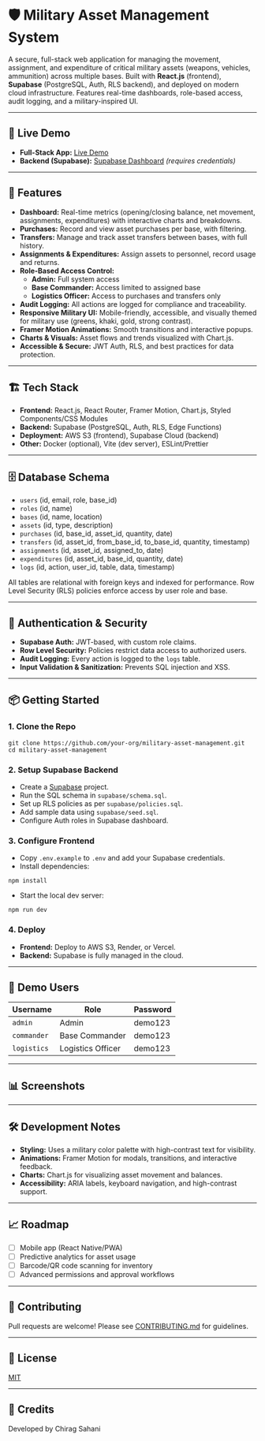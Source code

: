 
# 🛡️ Military Asset Management System

A secure, full-stack web application for managing the movement, assignment, and expenditure of critical military assets (weapons, vehicles, ammunition) across multiple bases. Built with **React.js** (frontend), **Supabase** (PostgreSQL, Auth, RLS backend), and deployed on modern cloud infrastructure. Features real-time dashboards, role-based access, audit logging, and a military-inspired UI.

---

## 🚀 Live Demo

- **Full-Stack App:** [Live Demo](https://ppl-ai-code-interpreter-files.s3.amazonaws.com/web/direct-files/9ceea7357ce48c7bacf8562af7a17d10/47e7d623-c12b-4f2c-8313-3e3db3d27069/index.html)
- **Backend (Supabase):** [Supabase Dashboard](https://app.supabase.com/) *(requires credentials)*

---

## 🎯 Features

- **Dashboard:** Real-time metrics (opening/closing balance, net movement, assignments, expenditures) with interactive charts and breakdowns.
- **Purchases:** Record and view asset purchases per base, with filtering.
- **Transfers:** Manage and track asset transfers between bases, with full history.
- **Assignments & Expenditures:** Assign assets to personnel, record usage and returns.
- **Role-Based Access Control:**  
  - **Admin:** Full system access  
  - **Base Commander:** Access limited to assigned base  
  - **Logistics Officer:** Access to purchases and transfers only
- **Audit Logging:** All actions are logged for compliance and traceability.
- **Responsive Military UI:** Mobile-friendly, accessible, and visually themed for military use (greens, khaki, gold, strong contrast).
- **Framer Motion Animations:** Smooth transitions and interactive popups.
- **Charts & Visuals:** Asset flows and trends visualized with Chart.js.
- **Accessible & Secure:** JWT Auth, RLS, and best practices for data protection.

---

## 🏗️ Tech Stack

- **Frontend:** React.js, React Router, Framer Motion, Chart.js, Styled Components/CSS Modules
- **Backend:** Supabase (PostgreSQL, Auth, RLS, Edge Functions)
- **Deployment:** AWS S3 (frontend), Supabase Cloud (backend)
- **Other:** Docker (optional), Vite (dev server), ESLint/Prettier

---

## 🗄️ Database Schema

- `users` (id, email, role, base_id)
- `roles` (id, name)
- `bases` (id, name, location)
- `assets` (id, type, description)
- `purchases` (id, base_id, asset_id, quantity, date)
- `transfers` (id, asset_id, from_base_id, to_base_id, quantity, timestamp)
- `assignments` (id, asset_id, assigned_to, date)
- `expenditures` (id, asset_id, base_id, quantity, date)
- `logs` (id, action, user_id, table, data, timestamp)

All tables are relational with foreign keys and indexed for performance. Row Level Security (RLS) policies enforce access by user role and base.

---

## 🔐 Authentication & Security

- **Supabase Auth:** JWT-based, with custom role claims.
- **Row Level Security:** Policies restrict data access to authorized users.
- **Audit Logging:** Every action is logged to the `logs` table.
- **Input Validation & Sanitization:** Prevents SQL injection and XSS.

---

## 📦 Getting Started

### 1. Clone the Repo

```
git clone https://github.com/your-org/military-asset-management.git
cd military-asset-management
```

### 2. Setup Supabase Backend

- Create a [Supabase](https://supabase.com/) project.
- Run the SQL schema in `supabase/schema.sql`.
- Set up RLS policies as per `supabase/policies.sql`.
- Add sample data using `supabase/seed.sql`.
- Configure Auth roles in Supabase dashboard.

### 3. Configure Frontend

- Copy `.env.example` to `.env` and add your Supabase credentials.
- Install dependencies:

```
npm install
```

- Start the local dev server:

```
npm run dev
```

### 4. Deploy

- **Frontend:** Deploy to AWS S3, Render, or Vercel.
- **Backend:** Supabase is fully managed in the cloud.

---

## 👤 Demo Users

| Username      | Role             | Password  |
|---------------|------------------|-----------|
| `admin`       | Admin            | demo123   |
| `commander`   | Base Commander   | demo123   |
| `logistics`   | Logistics Officer| demo123   |

---

## 📊 Screenshots





---

## 🛠️ Development Notes

- **Styling:** Uses a military color palette with high-contrast text for visibility.
- **Animations:** Framer Motion for modals, transitions, and interactive feedback.
- **Charts:** Chart.js for visualizing asset movement and balances.
- **Accessibility:** ARIA labels, keyboard navigation, and high-contrast support.

---

## 📈 Roadmap

- [ ] Mobile app (React Native/PWA)
- [ ] Predictive analytics for asset usage
- [ ] Barcode/QR code scanning for inventory
- [ ] Advanced permissions and approval workflows

---

## 🤝 Contributing

Pull requests are welcome! Please see [CONTRIBUTING.md](CONTRIBUTING.md) for guidelines.

---

## 📄 License

[MIT](LICENSE)

---

## 🏅 Credits

Developed by Chirag Sahani





